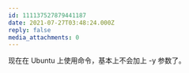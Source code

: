 ```yaml
---
id: 111137527879441187
date: 2021-07-27T03:48:24.000Z
reply: false
media_attachments: 0
---
```


现在在 Ubuntu 上使用命令，基本上不会加上 -y 参数了。

